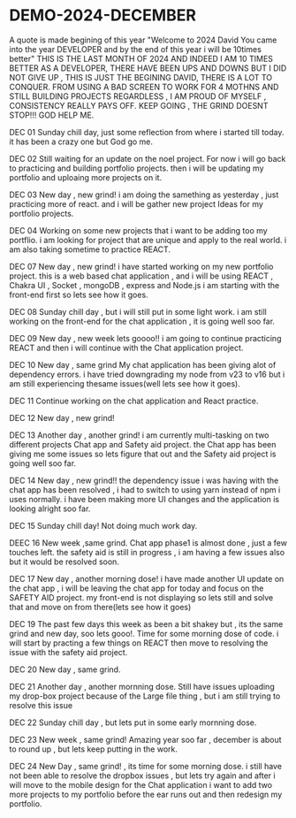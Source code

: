 # DEMO-2024-DECEMBER
A quote  is made begining of this year "Welcome to 2024 David You came into the year DEVELOPER and by the end of this year i will be 10times better"
THIS IS THE LAST MONTH OF 2024 AND INDEED I AM 10 TIMES BETTER AS A DEVELOPER, THERE HAVE BEEN UPS AND DOWNS BUT I DID NOT GIVE UP , THIS IS JUST THE BEGINING DAVID,
THERE IS A LOT TO CONQUER.
FROM USING A BAD SCREEN TO WORK FOR 4 MOTHNS AND STILL BUILDING PROJECTS REGARDLESS ,  I AM PROUD OF MYSELF , CONSISTENCY REALLY PAYS OFF.
KEEP GOING , THE GRIND DOESNT STOP!!! GOD HELP ME.

DEC 01
Sunday chill day, just some reflection from where i started till today.
it has been a crazy one but God go me.

DEC 02
Still waiting for an update on the noel project.
For now i will go back to practicing and building portfolio projects.
then i will be updating my portfolio and uploaing more projects on it.

DEC 03
New day , new grind!
i am doing the samething as yesterday , just practicing more of react.
and i will be gather new project Ideas for my portfolio projects.

DEC 04
Working on some new projects that i want to be adding too my portflio.
i am looking for project that are unique and apply to the real world.
i am also taking sometime to practice REACT.

DEC 07
New day , new grind!
i have started working on my new portfolio project.
this is a web based chat application , and i will be using REACT , Chakra UI , Socket , mongoDB , express and Node.js
i am starting with the front-end first so lets see how it goes.

DEC 08
Sunday chill day , but i will still put in some light work.
i am still working on the front-end for the chat application , it is going well soo far.

DEC 09
New day , new week lets goooo!!
i am going to continue practicing REACT and then i will continue with the Chat application project.

DEC 10
New day , same grind
My chat application has been giving alot of dependency errors.
i have tried downgrading my node from v23 to v16 but i am still experiencing thesame issues(well lets see how it goes).

DEC 11
Continue working on the chat application and React practice.

DEC 12
New day , new grind!

DEC 13
Another day , another grind!
i am currently multi-tasking on two different projects Chat app and Safety aid project.
the Chat app has been giving me some issues so lets figure that out and the Safety aid project is going well soo far.

DEC 14
New day , new grind!!
the dependency issue i was having with the chat app has been resolved , i had to switch to using yarn instead of npm i uses normally.
i have been making more UI changes and the application is looking alright soo far.

DEC 15
Sunday chill day!
Not doing much work day.

DEEC 16
New week ,same grind.
Chat app phase1 is almost done , just  a few touches left.
the safety aid is still in progress , i am having a few issues also but it would be resolved soon.

DEC 17
New day , another morning dose!
i have made another UI  update on the chat app , i will be leaving the chat app for today and focus on the SAFETY AID project.
my front-end is not displaying so lets still and solve that and move on from there(lets see how it goes) 

DEC 19
The past few days this week as been a bit shakey but , its the same grind and new day, soo lets gooo!.
Time for some morning dose of code.
i will start by practing a few things on REACT then move to resolving the issue with the safety aid project.

DEC 20
New day , same grind.

DEC 21
Another day , another mornning  dose.
Still have issues uploading my drop-box project because of the Large file thing , but i am still trying to resolve this issue

DEC 22
Sunday chill day , but lets put in some early mornning dose.

DEC 23
New week , same grind!
Amazing year soo far , december is about to round up , but lets keep putting in the work.

DEC 24
New Day , same grind! , its time for some morning dose.
i still have not been able to resolve the dropbox issues , but lets try again and after i will move to the mobile design for the Chat application
i want to add two more projects to my portfolio before the ear runs out and then redesign my portfolio.
